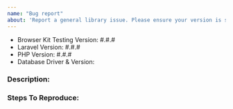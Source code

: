 ```yaml
---
name: "Bug report"
about: 'Report a general library issue. Please ensure your version is still supported: [https://laravel.com/docs/releases#support-policy](https://laravel.com/docs/releases#support-policy)'
---
```


- Browser Kit Testing Version: #.#.#
- Laravel Version: #.#.#
- PHP Version: #.#.#
- Database Driver & Version:

### Description:


### Steps To Reproduce:
